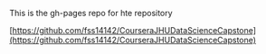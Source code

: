This is the gh-pages repo for hte repository 

[https://github.com/fss14142/CourseraJHUDataScienceCapstone](https://github.com/fss14142/CourseraJHUDataScienceCapstone)